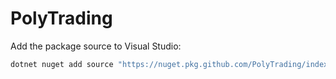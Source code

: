 # PolyTrading
Add the package source to Visual Studio:
```bash
dotnet nuget add source "https://nuget.pkg.github.com/PolyTrading/index.json" --name PolyTrading --username <your_username> --password <your_personal_access_token>
```
